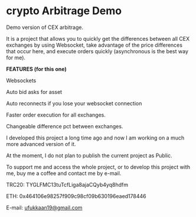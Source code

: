 # crypto Arbitrage Demo
Demo version of CEX arbitrage.

It is a project that allows you to quickly get the differences between all CEX exchanges by using Websocket, take advantage of the price differences that occur here, and execute orders quickly (asynchronous is the best way for me).

**FEATURES (for this one)**

Websockets

Auto bid asks for asset

Auto reconnects if you lose your websocket connection

Faster order execution for all exchanges.

Changeable difference pct between exchanges.

I developed this project a long time ago and now I am working on a much more advanced version of it.

At the moment, I do not plan to publish the current project as Public.

To support me and access the whole project, or to develop this project with me, buy me a coffee and contact me by e-mail.

TRC20: TYGLFMC13tuTcfLiga8ajaCQyb4yq8hdfm

ETH: 0x464106e98257f909c98cf09b630196eaed178446

E-mail: ufukkaan19@gmail.com